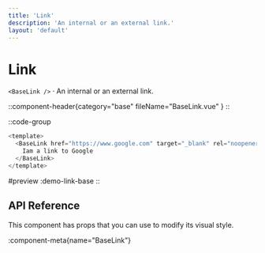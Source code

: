 ```yaml
---
title: 'Link'
description: 'An internal or an external link.'
layout: 'default'
---
```


# Link

`<BaseLink />` · An internal or an external link.

::component-header{category="base" fileName="BaseLink.vue" }
::

::code-group

```js [DemoLinkBase.vue]
<template>
  <BaseLink href="https://www.google.com" target="_blank" rel="noopener">
    Iam a link to Google
  </BaseLink>
</template>
```

#preview
:demo-link-base
::

## API Reference

This component has props that you can use to modify its visual style.

:component-meta{name="BaseLink"}
